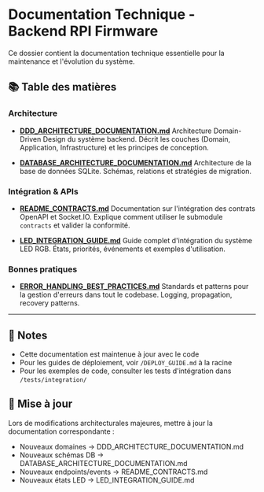 # Documentation Technique - Backend RPI Firmware

Ce dossier contient la documentation technique essentielle pour la maintenance et l'évolution du système.

## 📚 Table des matières

### Architecture

- **[DDD_ARCHITECTURE_DOCUMENTATION.md](./DDD_ARCHITECTURE_DOCUMENTATION.md)**
  Architecture Domain-Driven Design du système backend. Décrit les couches (Domain, Application, Infrastructure) et les principes de conception.

- **[DATABASE_ARCHITECTURE_DOCUMENTATION.md](./DATABASE_ARCHITECTURE_DOCUMENTATION.md)**
  Architecture de la base de données SQLite. Schémas, relations et stratégies de migration.

### Intégration & APIs

- **[README_CONTRACTS.md](./README_CONTRACTS.md)**
  Documentation sur l'intégration des contrats OpenAPI et Socket.IO. Explique comment utiliser le submodule `contracts` et valider la conformité.

- **[LED_INTEGRATION_GUIDE.md](./LED_INTEGRATION_GUIDE.md)**
  Guide complet d'intégration du système LED RGB. États, priorités, événements et exemples d'utilisation.

### Bonnes pratiques

- **[ERROR_HANDLING_BEST_PRACTICES.md](./ERROR_HANDLING_BEST_PRACTICES.md)**
  Standards et patterns pour la gestion d'erreurs dans tout le codebase. Logging, propagation, recovery patterns.

---

## 📝 Notes

- Cette documentation est maintenue à jour avec le code
- Pour les guides de déploiement, voir `/DEPLOY_GUIDE.md` à la racine
- Pour les exemples de code, consulter les tests d'intégration dans `/tests/integration/`

## 🔄 Mise à jour

Lors de modifications architecturales majeures, mettre à jour la documentation correspondante :
- Nouveaux domaines → DDD_ARCHITECTURE_DOCUMENTATION.md
- Nouveaux schémas DB → DATABASE_ARCHITECTURE_DOCUMENTATION.md
- Nouveaux endpoints/events → README_CONTRACTS.md
- Nouveaux états LED → LED_INTEGRATION_GUIDE.md
